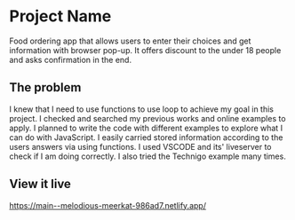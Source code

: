 # Project Name

Food ordering app that allows users to enter their choices and get information with browser pop-up. It offers discount to the under 18 people and asks confirmation in the end.

## The problem

I knew that I need to use functions to use loop to achieve my goal in this project. I checked and searched my previous works and online examples to apply. I planned to write the code with different examples to explore what I can do with JavaScript. I easily carried stored information according to the users answers via using functions. I used VSCODE and its' liveserver to check if I am doing correctly. I also tried the Technigo example many times.  

## View it live

https://main--melodious-meerkat-986ad7.netlify.app/
